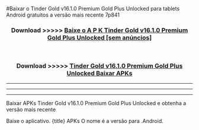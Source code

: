 #Baixar o Tinder Gold v16.1.0 Premium Gold Plus Unlocked   para tablets Android gratuitos a versão mais recente 7p841


<div align="center">
<h3>Download >>>>> <a href="https://pt-web.web.app/?pt= Tinder Gold v16.1.0 Premium Gold Plus Unlocked ">Baixe o A P K Tinder Gold v16.1.0 Premium Gold Plus Unlocked  [sem anúncios]</a></h3><br>

<h3>Download >>>>> <a href="https://pt-web.web.app/?pt= Tinder Gold v16.1.0 Premium Gold Plus Unlocked ">Tinder Gold v16.1.0 Premium Gold Plus Unlocked  Baixar APKs</a></h3>
</div>

----------------------------------------------------------

----------------------------------------------------------

----------------------------------------------------------

Baixar APKs Tinder Gold v16.1.0 Premium Gold Plus Unlocked  e obtenha a versão mais recente

Baixe o aplicativo. {title} APKs O nome é a versão para .Android.


